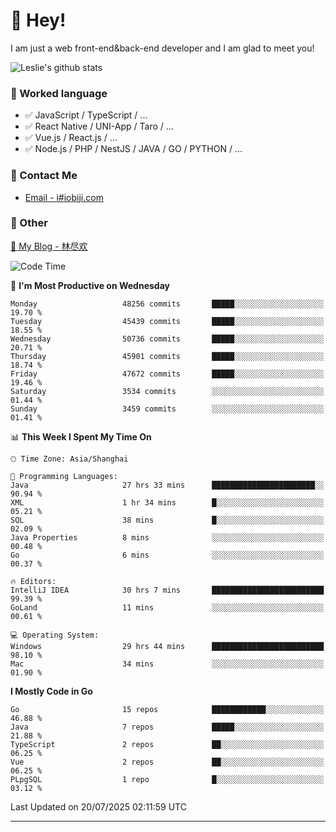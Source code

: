 # 👋 Hey!

I am just a web front-end&back-end developer and I am glad to meet you!

![Leslie's github stats](https://github-readme-stats.vercel.app/api?username=unsafe-ptr&&show_icons=true&&title_color=1abc9c&&icon_color=1abc9c)


### 📝 Worked language

- ✅ JavaScript / TypeScript / ...
- ✅ React Native / UNI-App / Taro / ...
- ✅ Vue.js / React.js / ...
- ✅ Node.js / PHP / NestJS / JAVA / GO / PYTHON / ...

### 📮 Contact Me

- [Email - i#iobiji.com](mailto:i@iobiji.com)


### 🤪 Other

[📌 My Blog - 林尽欢](https://iobiji.com)

<!--START_SECTION:waka-->
![Code Time](http://img.shields.io/badge/Code%20Time-1%2C834%20hrs%2019%20mins-blue)

📅 **I'm Most Productive on Wednesday** 

```text
Monday                   48256 commits       █████░░░░░░░░░░░░░░░░░░░░   19.70 % 
Tuesday                  45439 commits       █████░░░░░░░░░░░░░░░░░░░░   18.55 % 
Wednesday                50736 commits       █████░░░░░░░░░░░░░░░░░░░░   20.71 % 
Thursday                 45901 commits       █████░░░░░░░░░░░░░░░░░░░░   18.74 % 
Friday                   47672 commits       █████░░░░░░░░░░░░░░░░░░░░   19.46 % 
Saturday                 3534 commits        ░░░░░░░░░░░░░░░░░░░░░░░░░   01.44 % 
Sunday                   3459 commits        ░░░░░░░░░░░░░░░░░░░░░░░░░   01.41 % 
```


📊 **This Week I Spent My Time On** 

```text
🕑︎ Time Zone: Asia/Shanghai

💬 Programming Languages: 
Java                     27 hrs 33 mins      ███████████████████████░░   90.94 % 
XML                      1 hr 34 mins        █░░░░░░░░░░░░░░░░░░░░░░░░   05.21 % 
SQL                      38 mins             █░░░░░░░░░░░░░░░░░░░░░░░░   02.09 % 
Java Properties          8 mins              ░░░░░░░░░░░░░░░░░░░░░░░░░   00.48 % 
Go                       6 mins              ░░░░░░░░░░░░░░░░░░░░░░░░░   00.37 % 

🔥 Editors: 
IntelliJ IDEA            30 hrs 7 mins       █████████████████████████   99.39 % 
GoLand                   11 mins             ░░░░░░░░░░░░░░░░░░░░░░░░░   00.61 % 

💻 Operating System: 
Windows                  29 hrs 44 mins      █████████████████████████   98.10 % 
Mac                      34 mins             ░░░░░░░░░░░░░░░░░░░░░░░░░   01.90 % 
```

**I Mostly Code in Go** 

```text
Go                       15 repos            ████████████░░░░░░░░░░░░░   46.88 % 
Java                     7 repos             █████░░░░░░░░░░░░░░░░░░░░   21.88 % 
TypeScript               2 repos             ██░░░░░░░░░░░░░░░░░░░░░░░   06.25 % 
Vue                      2 repos             ██░░░░░░░░░░░░░░░░░░░░░░░   06.25 % 
PLpgSQL                  1 repo              █░░░░░░░░░░░░░░░░░░░░░░░░   03.12 % 
```




 Last Updated on 20/07/2025 02:11:59 UTC
<!--END_SECTION:waka-->
---
